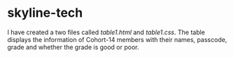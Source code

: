 # skyline-tech

I have created a two files called _table1.html_ and _table1.css_.
The table displays the information of Cohort-14 members with their names, passcode, grade and whether the grade is good or poor.

